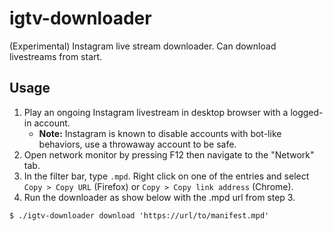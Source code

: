 # igtv-downloader

(Experimental) Instagram live stream downloader.
Can download livestreams from start.

## Usage

1. Play an ongoing Instagram livestream in desktop browser with a logged-in account.
    * **Note:** Instagram is known to disable accounts with bot-like behaviors, use a throwaway account to be safe.
2. Open network monitor by pressing F12 then navigate to the "Network" tab.
3. In the filter bar, type `.mpd`. Right click on one of the entries and select `Copy > Copy URL` (Firefox) or `Copy > Copy link address` (Chrome).
4. Run the downloader as show below with the .mpd url from step 3.

```console
$ ./igtv-downloader download 'https://url/to/manifest.mpd'
```
